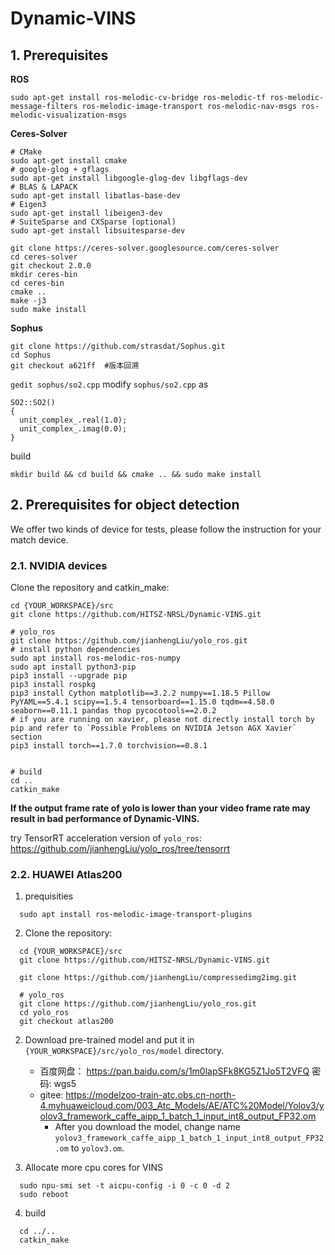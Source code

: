 # Dynamic-VINS

## 1. Prerequisites

**ROS**
```
sudo apt-get install ros-melodic-cv-bridge ros-melodic-tf ros-melodic-message-filters ros-melodic-image-transport ros-melodic-nav-msgs ros-melodic-visualization-msgs
```

**Ceres-Solver**
```
# CMake
sudo apt-get install cmake
# google-glog + gflags
sudo apt-get install libgoogle-glog-dev libgflags-dev
# BLAS & LAPACK
sudo apt-get install libatlas-base-dev
# Eigen3
sudo apt-get install libeigen3-dev
# SuiteSparse and CXSparse (optional)
sudo apt-get install libsuitesparse-dev
```
```
git clone https://ceres-solver.googlesource.com/ceres-solver
cd ceres-solver
git checkout 2.0.0
mkdir ceres-bin
cd ceres-bin
cmake ..
make -j3
sudo make install
```

**Sophus**
```
git clone https://github.com/strasdat/Sophus.git
cd Sophus
git checkout a621ff  #版本回溯
```
`gedit sophus/so2.cpp` modify `sophus/so2.cpp` as
```
SO2::SO2()
{
  unit_complex_.real(1.0);
  unit_complex_.imag(0.0);
}
```
build
```
mkdir build && cd build && cmake .. && sudo make install
```



## 2. Prerequisites for object detection 

We offer two kinds of device for tests, please follow the instruction for your match device.

### 2.1. NVIDIA devices

Clone the repository and catkin_make:

```
cd {YOUR_WORKSPACE}/src
git clone https://github.com/HITSZ-NRSL/Dynamic-VINS.git

# yolo_ros
git clone https://github.com/jianhengLiu/yolo_ros.git
# install python dependencies
sudo apt install ros-melodic-ros-numpy
sudo apt install python3-pip
pip3 install --upgrade pip
pip3 install rospkg
pip3 install Cython matplotlib==3.2.2 numpy==1.18.5 Pillow PyYAML==5.4.1 scipy==1.5.4 tensorboard==1.15.0 tqdm==4.58.0 seaborn==0.11.1 pandas thop pycocotools==2.0.2
# if you are running on xavier, please not directly install torch by pip and refer to `Possible Problems on NVIDIA Jetson AGX Xavier` section
pip3 install torch==1.7.0 torchvision==0.8.1


# build
cd ..
catkin_make
```

**If the output frame rate of yolo is lower than your video frame rate may result in bad performance of Dynamic-VINS.**

try TensorRT acceleration version of `yolo_ros`: https://github.com/jianhengLiu/yolo_ros/tree/tensorrt


### 2.2. HUAWEI Atlas200


1. prequisities

```
  sudo apt install ros-melodic-image-transport-plugins
```

2. Clone the repository:

```
  cd {YOUR_WORKSPACE}/src
  git clone https://github.com/HITSZ-NRSL/Dynamic-VINS.git

  git clone https://github.com/jianhengLiu/compressedimg2img.git

  # yolo_ros
  git clone https://github.com/jianhengLiu/yolo_ros.git
  cd yolo_ros
  git checkout atlas200
```

2. Download pre-trained model and put it in `{YOUR_WORKSPACE}/src/yolo_ros/model` directory.
   * 百度网盘： https://pan.baidu.com/s/1m0lapSFk8KG5Z1Jo5T2VFQ  密码: wgs5
   * gitee: https://modelzoo-train-atc.obs.cn-north-4.myhuaweicloud.com/003_Atc_Models/AE/ATC%20Model/Yolov3/yolov3_framework_caffe_aipp_1_batch_1_input_int8_output_FP32.om
     * After you download the model, change name `yolov3_framework_caffe_aipp_1_batch_1_input_int8_output_FP32.om` to `yolov3.om`.

3. Allocate more cpu cores for VINS 
```
  sudo npu-smi set -t aicpu-config -i 0 -c 0 -d 2
  sudo reboot
```

4.  build
```   
  cd ../..
  catkin_make
```